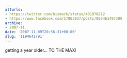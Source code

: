 ```yaml
---
alturls:
- https://twitter.com/bismark/status/401970212
- https://www.facebook.com/17803937/posts/856461497309
archive:
- 2007-11
date: '2007-11-09T20:56:31+00:00'
slug: '1194641791'
---
```


getting a year older... TO THE MAX!

